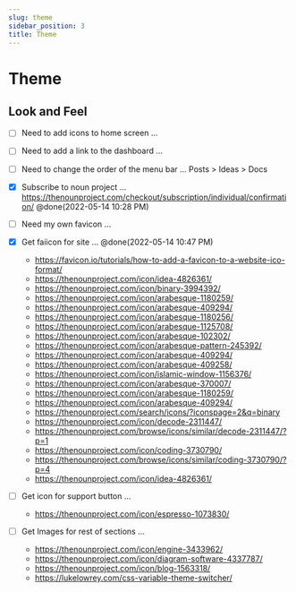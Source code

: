 ```yaml
---
slug: theme
sidebar_position: 3
title: Theme
---
```


# Theme

## Look and Feel

- [ ] Need to add icons to home screen ...

- [ ] Need to add a link to the dashboard ...
- [ ] Need to change the order of the menu bar ... Posts > Ideas > Docs 


- [x] Subscribe to noun project ... https://thenounproject.com/checkout/subscription/individual/confirmation/ @done(2022-05-14 10:28 PM)

- [ ] Need my own favicon ... 
- [x] Get faiicon for site ... @done(2022-05-14 10:47 PM)
	- https://favicon.io/tutorials/how-to-add-a-favicon-to-a-website-ico-format/
	- https://thenounproject.com/icon/idea-4826361/
	- https://thenounproject.com/icon/binary-3994392/
	- https://thenounproject.com/icon/arabesque-1180259/
	- https://thenounproject.com/icon/arabesque-409294/
	- https://thenounproject.com/icon/arabesque-1180256/
	- https://thenounproject.com/icon/arabesque-1125708/
	- https://thenounproject.com/icon/arabesque-102302/
	- https://thenounproject.com/icon/arabesque-pattern-245392/
	- https://thenounproject.com/icon/arabesque-409294/
	- https://thenounproject.com/icon/arabesque-409258/
	- https://thenounproject.com/icon/islamic-window-1156376/
	- https://thenounproject.com/icon/arabesque-370007/
	- https://thenounproject.com/icon/arabesque-1180259/
	- https://thenounproject.com/icon/arabesque-409294/
	- https://thenounproject.com/search/icons/?iconspage=2&q=binary
	- https://thenounproject.com/icon/decode-2311447/
	- https://thenounproject.com/browse/icons/similar/decode-2311447/?p=1
	- https://thenounproject.com/icon/coding-3730790/
	- https://thenounproject.com/browse/icons/similar/coding-3730790/?p=4
	- https://thenounproject.com/icon/idea-4826361/

- [ ] Get icon for support button ...
	- https://thenounproject.com/icon/espresso-1073830/
- [ ] Get Images for rest of sections ...
	- https://thenounproject.com/icon/engine-3433962/
	- https://thenounproject.com/icon/diagram-software-4337787/
	- https://thenounproject.com/icon/blog-1563318/
	- https://lukelowrey.com/css-variable-theme-switcher/

